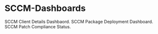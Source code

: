 # SCCM-Dashboards
SCCM Client Details Dashbaord.
SCCM Package Deployment Dashboard.
SCCM Patch Compliance Status.
